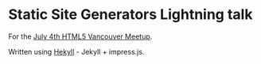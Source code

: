 # Static Site Generators Lightning talk

For the [July 4th HTML5 Vancouver Meetup](http://www.meetup.com/Vancouver-HTML5/events/67866502/).

Written using [Hekyll](https://github.com/bmcmurray/hekyll) - Jekyll + impress.js.